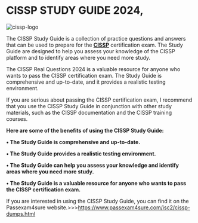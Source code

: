 <h1>CISSP STUDY GUIDE 2024,</h1>

![cissp-logo](https://github.com/oliviajames00102/CISSP-STUDY-GUIDE/assets/114924086/b762685e-f677-4001-b3a4-8e4c555f5cef)


The CISSP Study Guide is a collection of practice questions and answers that can be used to prepare for the [**CISSP**](https://www.passexam4sure.com/isc2/cissp-dumps.html) certification exam. The Study Guide are designed to help you assess your knowledge of the CISSP platform and to identify areas where you need more study.

The CISSP Real Questions 2024 is a valuable resource for anyone who wants to pass the CISSP certification exam. The Study Guide is comprehensive and up-to-date, and it provides a realistic testing environment.

If you are serious about passing the CISSP certification exam, I recommend that you use the CISSP Study Guide in conjunction with other study materials, such as the CISSP documentation and the CISSP training courses.

**Here are some of the benefits of using the CISSP Study Guide:**

**•	The Study Guide is comprehensive and up-to-date.**

**•	The Study Guide provides a realistic testing environment.**

**•	The Study Guide can help you assess your knowledge and identify areas where you need more study.**

**•	The Study Guide is a valuable resource for anyone who wants to pass the CISSP certification exam.**

If you are interested in using the CISSP Study Guide, you can find it on the Passexam4sure website.>>>https://www.passexam4sure.com/isc2/cissp-dumps.html

